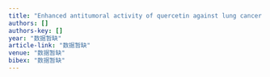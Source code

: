 ```yaml
---
title: "Enhanced antitumoral activity of quercetin against lung cancer cells using biodegradable poly (lactic acid)-based polymeric nanoparticles"
authors: []
authors-key: []
year: "数据暂缺"
article-link: "数据暂缺"
venue: "数据暂缺"
bibex: "数据暂缺"
---
```


